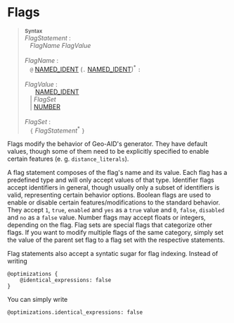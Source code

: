 # Flags

> <sup>**Syntax**</sup>\
> *FlagStatement* :\
> &nbsp;&nbsp; *FlagName* *FlagValue*\
> \
> *FlagName* :\
> &nbsp;&nbsp; `@` [NAMED_IDENT](identifiers.md) (`.` [NAMED_IDENT](identifiers.md))<sup>\*</sup> `:`\
>\
> *FlagValue* :\
> &nbsp;&nbsp; &nbsp;&nbsp; [NAMED_IDENT](identifiers.md)\
> &nbsp;&nbsp; | *FlagSet*\
> &nbsp;&nbsp; | [NUMBER](numbers.md)\
>\
> *FlagSet* :\
> &nbsp;&nbsp; `{` *FlagStatement*<sup>\*</sup> `}`

Flags modify the behavior of Geo-AID's generator. They have default values, though some of them need to be explicitly specified to enable certain features (e. g. `distance_literals`).

A flag statement composes of the flag's name and its value. Each flag has a predefined type and will only accept values of that type. Identifier flags accept identifiers in general, though usually only a subset of identifiers is valid, representing certain behavior options. Boolean flags are used to enable or disable certain features/modifications to the standard behavior. They accept `1`, `true`, `enabled` and `yes` as a `true` value and `0`, `false`, `disabled` and `no` as a `false` value. Number flags may accept floats or integers, depending on the flag. Flag sets are special flags that categorize other flags. If you want to modify multiple flags of the same category, simply set the value of the parent set flag to a flag set with the respective statements.

Flag statements also accept a syntatic sugar for flag indexing. Instead of writing

```
@optimizations {
    @identical_expressions: false
}
```

You can simply write

```
@optimizations.identical_expressions: false
```